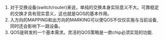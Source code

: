 1. 对于交换设备(switch/router)来说，单纯的交换本身实际意义不大。可靠稳定的交换才具有现实意义，这也就是QOS的基本作用。
2. 入方向的MAPPING和出方向的MARKING可以使QOS不仅仅实施与当前设备, 同时还会影响下一跳设备。
3. QOS是转发的一个基本需求。灵活的QOS策略是一款chip必须实现的功能.
